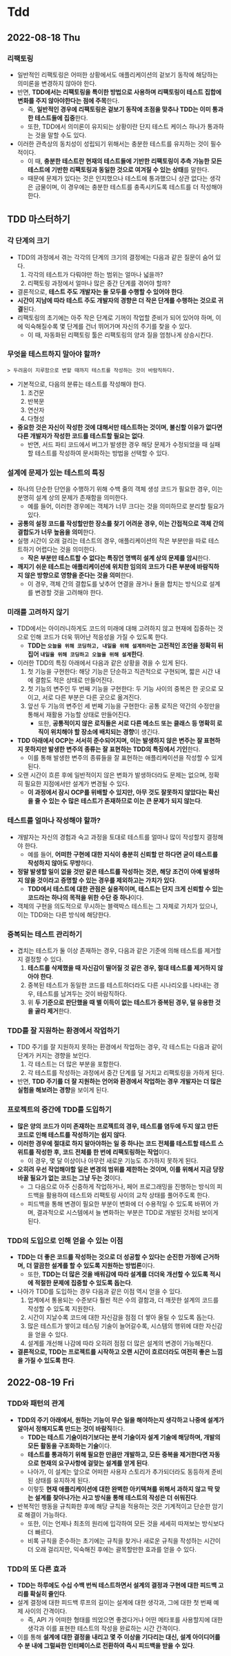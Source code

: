 # Tdd
## 2022-08-18 Thu
### 리팩토링
* 일반적인 리팩토링은 어떠한 상황에서도 애플리케이션의 겉보기 동작에 해당하는 의미론을 변경하지 않아야 한다.
* 반면, **TDD에서는 리팩토링을 특이한 방법으로 사용하며 리팩토링이 테스트 집합에 변화를 주지 않아야한다는 점에 주목**한다.
  * 즉, **일반적인 경우에 리팩토링은 겉보기 동작에 초점을 맞추나 TDD는 이미 통과한 테스트들에 집중**한다.
  * 또한, TDD에서 의미론이 유지되는 상황이란 단지 테스트 케이스 하나가 통과하는 것을 말할 수도 있다. 
* 이러한 관측상의 동치성이 성립되기 위해서는 충분한 테스트를 유지하는 것이 필수적이다.
  * 이 때, **충분한 테스트란 현재의 테스트들에 기반한 리팩토링이 추측 가능한 모든 테스트에 기반한 리팩토링과 동일한 것으로 여겨질 수 있는 상태**를 말한다.
  * 때문에 문제가 있다는 것은 인지했으나 테스트에 통과했으니 상관 없다는 생각은 금물이며, 이 경우에는 충분한 테스트를 충족시키도록 테스트를 더 작성해야 한다.
  
## TDD 마스터하기
### 각 단계의 크기
* TDD의 과정에서 겪는 각각의 단계의 크기의 결정에는 다음과 같은 질문이 숨어 있다.
  1. 각각의 테스트가 다뤄야만 하는 범위는 얼마나 넓을까?
  2. 리팩토링 과정에서 얼마나 많은 중간 단계를 겪어야 할까?
* 결론적으로, **테스트 주도 개발자는 둘 모두를 수행할 수 있어야 한다**.
* **시간이 지남에 따라 테스트 주도 개발자의 경향은 더 작은 단계를 수행하는 것으로 귀결**된다.
* 리팩토링의 초기에는 아주 작은 단계로 기꺼이 작업할 준비가 되어 있어야 하며, 이에 익숙해질수록 몇 단계를 건너 뛰어가며 자신의 주기를 찾을 수 있다.
  * 이 때, 자동화된 리팩토링 툴은 리팩토링의 양과 질을 엄청나게 상승시킨다.

### 무엇을 테스트하지 말아야 할까?
```
> 두려움이 지루함으로 변할 때까지 테스트를 작성하는 것이 바람직하다.
```
* 기본적으로, 다음의 분류는 테스트를 작성해야 한다.
  1. 조건문
  2. 반복문
  3. 연산자
  4. 다형성
* **중요한 것은 자신이 작성한 것에 대해서만 테스트하는 것이며, 불신할 이유가 없다면 다른 개발자가 작성한 코드를 테스트할 필요는 없다**.
  * 반면, 서드 파티 코드에서 버그가 발생한 경우 해당 문제가 수정되었을 때 실패할 테스트를 작성하여 문서화하는 방법을 선택할 수 있다.

### 설계에 문제가 있는 테스트의 특징
* 하나의 단순한 단언을 수행하기 위해 수백 줄의 객체 생성 코드가 필요한 경우, 이는 분명히 설계 상의 문제가 존재함을 의미한다.
  * 예를 들어, 이러한 경우에는 객체가 너무 크다는 것을 의미하므로 분리할 필요가 있다.
* **공통의 설정 코드를 작성할만한 장소를 찾기 어려운 경우, 이는 간접적으로 객체 간의 결합도가 너무 높음을 의미**한다.
* 실행 시간이 오래 걸리는 테스트의 경우, 애플리케이션의 작은 부분만을 따로 테스트하기 어렵다는 것을 의미한다.
  * **작은 부분만 테스트할 수 없다는 특징언 명백히 설계 상의 문제를 암시**한다.
* **깨지기 쉬운 테스트는 애플리케이션에 위치한 임의의 코드가 다른 부분에 바람직하지 않은 방향으로 영향을 준다는 것을 의미**한다.
  * 이 경우, 객체 간의 결합도를 낮추어 연결을 끊거나 둘을 합치는 방식으로 설계를 변경할 것을 고려해야 한다.

### 미래를 고려하지 않기
* TDD에서는 아이러니하게도 코드의 미래에 대해 고려하지 않고 현재에 집중하는 것으로 인해 코드가 더욱 뛰어난 적응성을 가질 수 있도록 한다.
  * **TDD는 `오늘을 위해 코딩하고, 내일을 위해 설계하라`는 고전적인 조언을 정확히 뒤집어 `내일을 위해 코딩하고 오늘을 위해 설계`한다**.
* 이러한 TDD의 특징 아래에서 다음과 같은 상황을 겪을 수 있게 된다.
  1. 첫 기능을 구현한다: 해당 기능은 단순하고 직관적으로 구현되며, 짧은 시간 내에 결함도 적은 상태로 만들어진다.
  2. 첫 기능의 변주인 두 번째 기능을 구현한다: 두 기능 사이의 중복은 한 곳으로 모이고, 서로 다른 부분은 다른 곳으로 옮겨진다.
  3. 앞선 두 기능의 변주인 세 번째 기능을 구현한다: 공통 로직은 약간의 수정만을 통해서 재활용 가능할 상태로 만들어진다.
     * 또한, **공통적이지 않은 로직들은 서로 다른 메소드 또는 클래스 등 명확히 로직이 위치해야 할 장소에 배치되는 경향**이 생긴다.
* **TDD 아래에서 OCP는 서서히 준수되어지며, 이는 발생하지 않은 변주는 잘 표현하지 못하지만 발생한 변주의 종류는 잘 표현하는 TDD의 특징에서 기인**한다.
  * 이를 통해 발생한 변주의 종류들을 잘 표현하는 애플리케이션을 작성할 수 있게 된다.
* 오랜 시간이 흐른 후에 일반적이지 않은 변화가 발생하더라도 문제는 없으며, 정확히 필요한 지점에서만 설계가 변경될 수 있다.
  * **이 과정에서 잠시 OCP를 위배할 수 있지만, 아무 것도 잘못하지 않았다는 확신을 줄 수 있는 수 많은 테스트가 존재하므로 이는 큰 문제가 되지 않는다**.

### 테스트를 얼마나 작성해야 할까?
* 개발자는 자신의 경험과 숙고 과정을 토대로 테스트를 얼마나 많이 작성할지 결정해야 한다.
  * 예를 들어, **어떠한 구현에 대한 지식이 충분히 신뢰할 만 하다면 굳이 테스트를 작성하지 않아도 무방**하다.
* **정말 발생할 일이 없을 것만 같은 테스트를 작성하는 것은, 해당 조건이 아예 발생하지 않을 것이라고 증명할 수 있는 경우를 제외하고는 가치가 있다**.
  * **TDD에서 테스트에 대한 관점은 실용적이며, 테스트는 단지 크게 신뢰할 수 있는 코드라는 하나의 목적을 위한 수단 중 하나**이다.
* 객체의 구현을 의도적으로 무시하는 블랙박스 테스트는 그 자체로 가치가 있으나, 이는 TDD와는 다른 방식에 해당한다.

### 중복되는 테스트 관리하기
* 겹치는 테스트가 둘 이상 존재하는 경우, 다음과 같은 기준에 의해 테스트를 제거할지 결정할 수 있다.
  1. **테스트를 삭제했을 때 자신감이 떨어질 것 같은 경우, 절대 테스트를 제거하지 않아야 한다**.
  2. 중복된 테스트가 동일한 코드를 테스트하더라도 다른 시나리오를 나타내는 경우, 테스트를 남겨두는 것이 바람직하다.
  3. 위 **두 기준으로 판단했을 때 별 이득이 없는 테스트가 중복된 경우, 덜 유용한 것을 골라 제거**한다.

### TDD를 잘 지원하는 환경에서 작업하기
* TDD 주기를 잘 지원하지 못하는 환경에서 작업하는 경우, 각 테스트는 다음과 같이 단계가 커지는 경향을 보인다.
  1. 각 테스트는 더 많은 부분을 포함한다.
  2. 각 테스트를 작성하는 과정에서 중간 단계를 덜 거치고 리팩토링을 가하게 된다.
* 반면, **TDD 주기를 더 잘 지원하는 언어와 환경에서 작업하는 경우 개발자는 더 많은 실험을 해보려는 경향**을 보이게 된다.

### 프로젝트의 중간에 TDD를 도입하기
* **많은 양의 코드가 이미 존재하는 프로젝트의 경우, 테스트를 염두에 두지 않고 만든 코드로 인해 테스트를 작성하기는 쉽지 않다**.
* **이러한 경우에 절대로 하지 말아야하는 일 중 하나는 코드 전체를 테스트할 테스트 스위트를 작성한 후, 코드 전체를 한 번에 리팩토링하는 작업**이다.
  * 이 경우, 몇 달 이상이나 아무런 새로운 기능도 추가하지 못하게 된다.
* **오히려 우선 작업해야할 일은 변경의 범위를 제한하는 것이며, 이를 위해서 지금 당장 바꿀 필요가 없는 코드는 그냥 두는 것**이다.
  * 그 다음으로 아주 신중하게 작업하거나, 페어 프로그래밍을 진행하는 방식의 피드백을 활용하여 테스트와 리팩토링 사이의 교착 상태를 풀어주도록 한다.
  * 피드백을 통해 변경이 필요한 부분이 변화에 더 수용적일 수 있도록 바뀌어 가며, 결과적으로 시스템에서 늘 변화하는 부분은 TDD로 개발된 것처럼 보이게 된다.

### TDD의 도입으로 인해 얻을 수 있는 이점
* **TDD는 더 좋은 코드를 작성하는 것으로 더 성공할 수 있다는 순진한 가정에 근거하며, 더 깔끔한 설계를 할 수 있도록 지원하는 방법론**이다.
  * 또한, **TDD는 더 많은 것을 배워감에 따라 설계를 더더욱 개선할 수 있도록 적시에 적절한 문제에 집중할 수 있도록 돕는다**.
* 나아가 TDD를 도입하는 경우 다음과 같은 이점 역시 얻을 수 있다.
  1. 업계에서 통용되는 수준보다 훨씬 적은 수의 결함과, 더 깨끗한 설계의 코드를 작성할 수 있도록 지원한다.
  2. 시간이 지날수록 코드에 대한 자신감을 점점 더 쌓아 올릴 수 있도록 돕는다.
  3. 많은 테스트가 쌓이고 테스팅 기술이 늘어갈수록, 시스템의 행위에 대한 자신감을 얻을 수 있다.
  4. 설계를 개선해 나감에 따라 오히려 점점 더 많은 설계의 변경이 가능해진다.
* **결론적으로, TDD는 프로젝트를 시작하고 오랜 시간이 흐르더라도 여전히 좋은 느낌을 가질 수 있도록 한다**.

## 2022-08-19 Fri
### TDD와 패턴의 관계
* **TDD의 주기 아래에서, 원하는 기능이 무슨 일을 해야하는지 생각하고 나중에 설계가 알아서 정해지도록 만드는 것이 바람직**하다.
  * **TDD는 테스트 기술이라기보다는 분석 기술이자 설계 기술에 해당하며, 개발의 모든 활동을 구조화하는 기술**이다.
  * **테스트를 통과하기 위해 필요한 만큼만 개발하고, 모든 중복을 제거한다면 자동으로 현재의 요구사항에 걸맞는 설계를 얻게 된다**.
  * 나아가, 이 설계는 앞으로 어떠한 사용자 스토리가 추가되더라도 동등하게 준비된 상태를 유지하게 된다.
  * 이렇듯 **현재 애플리케이션에 대한 완벽한 아키텍쳐를 위해서 과하지 않고 딱 맞는 설계를 찾아나가는 사고 방식을 통해 테스트의 작성은 더 쉬워진다**.
* 반복적인 행동을 규칙화한 후에 해당 규칙을 적용하는 것은 기계적이고 단순한 암기로 해결이 가능하다.
  * 또한, 이는 언제나 최초의 원리에 입각하여 모든 것을 세세히 따져보는 방식보다 더 빠르다.
  * 비록 규칙을 준수하는 초기에는 규칙을 찾거나 새로운 규칙을 작성하는 시간이 더 오래 걸리지만, 익숙해진 후에는 괄목할만한 효과를 얻을 수 있다.

### TDD의 또 다른 효과
* **TDD는 하루에도 수십 수백 번씩 테스트하면서 설계의 결정과 구현에 대한 피드백 고리를 확실히 줄인다**.
* 설계 결정에 대한 피드백 루프의 길이는 설계에 대한 생각과, 그에 대한 첫 번째 예제 사이의 간격이다.
  * 즉, API 가 어떠한 형태를 띄었으면 좋겠다거나 어떤 메타포를 사용할지에 대한 생각과 이를 표현한 테스트의 작성을 완료하는 시간 간격이다.
* 이를 통해 **설계에 대한 결정을 내리고 몇 주 이상을 기다리는 대신, 설계 아이디어를 수 분 내에 그럴싸한 인터페이스로 전환하여 즉시 피드백을 받을 수 있다**.